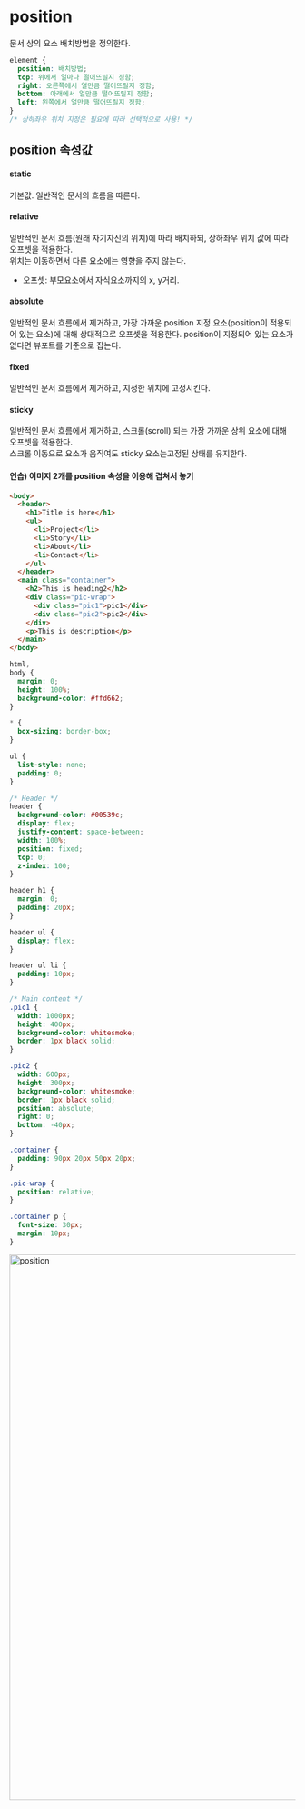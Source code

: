 # position

문서 상의 요소 배치방법을 정의한다.

```css
element {
  position: 배치방법;
  top: 위에서 얼마나 떨어뜨릴지 정함;
  right: 오른쪽에서 얼만큼 떨어뜨릴지 정함;
  bottom: 아래에서 얼만큼 떨어뜨릴지 정함;
  left: 왼쪽에서 얼만큼 떨어뜨릴지 정함;
}
/* 상하좌우 위치 지정은 필요에 따라 선택적으로 사용! */
```

## position 속성값

#### static

기본값. 일반적인 문서의 흐름을 따른다.

#### relative

일반적인 문서 흐름(원래 자기자신의 위치)에 따라 배치하되, 상하좌우 위치 값에 따라 오프셋을 적용한다.  
위치는 이동하면서 다른 요소에는 영향을 주지 않는다.

- 오프셋: 부모요소에서 자식요소까지의 x, y거리.

#### absolute

일반적인 문서 흐름에서 제거하고, 가장 가까운 position 지정 요소(position이 적용되어 있는 요소)에 대해 상대적으로 오프셋을 적용한다. position이 지정되어 있는 요소가 없다면 뷰포트를 기준으로 잡는다.

#### fixed

일반적인 문서 흐름에서 제거하고, 지정한 위치에 고정시킨다.

#### sticky

일반적인 문서 흐름에서 제거하고, 스크롤(scroll) 되는 가장 가까운 상위 요소에 대해 오프셋을 적용한다.  
스크롤 이동으로 요소가 움직여도 sticky 요소는고정된 상태를 유지한다.

#### 연습) 이미지 2개를 position 속성을 이용해 겹쳐서 놓기

```html
<body>
  <header>
    <h1>Title is here</h1>
    <ul>
      <li>Project</li>
      <li>Story</li>
      <li>About</li>
      <li>Contact</li>
    </ul>
  </header>
  <main class="container">
    <h2>This is heading2</h2>
    <div class="pic-wrap">
      <div class="pic1">pic1</div>
      <div class="pic2">pic2</div>
    </div>
    <p>This is description</p>
  </main>
</body>
```

```css
html,
body {
  margin: 0;
  height: 100%;
  background-color: #ffd662;
}

* {
  box-sizing: border-box;
}

ul {
  list-style: none;
  padding: 0;
}

/* Header */
header {
  background-color: #00539c;
  display: flex;
  justify-content: space-between;
  width: 100%;
  position: fixed;
  top: 0;
  z-index: 100;
}

header h1 {
  margin: 0;
  padding: 20px;
}

header ul {
  display: flex;
}

header ul li {
  padding: 10px;
}

/* Main content */
.pic1 {
  width: 1000px;
  height: 400px;
  background-color: whitesmoke;
  border: 1px black solid;
}

.pic2 {
  width: 600px;
  height: 300px;
  background-color: whitesmoke;
  border: 1px black solid;
  position: absolute;
  right: 0;
  bottom: -40px;
}

.container {
  padding: 90px 20px 50px 20px;
}

.pic-wrap {
  position: relative;
}

.container p {
  font-size: 30px;
  margin: 10px;
}
```

<img width="960" alt="position" src="https://user-images.githubusercontent.com/94341508/158516383-ecd8171f-fc1f-450e-9548-e88e0e634785.PNG">
